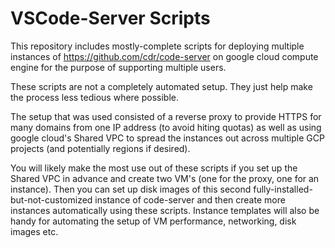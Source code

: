 # VSCode-Server Scripts

This repository includes mostly-complete scripts for deploying multiple instances of https://github.com/cdr/code-server on google cloud compute engine for the purpose of supporting multiple users.


These scripts are not a completely automated setup. They just help make the process less tedious where possible.

The setup that was used consisted of a reverse proxy to provide HTTPS for many domains from one IP address (to avoid hiting quotas) as well as using google cloud's Shared VPC to spread the instances out across multiple GCP projects (and potentially regions if desired).

You will likely make the most use out of these scripts if you set up the Shared VPC in advance and create two VM's (one for the proxy, one for an instance). Then you can set up disk images of this second fully-installed-but-not-customized instance of code-server and then create more instances automatically using these scripts. Instance templates will also be handy for automating the setup of VM performance, networking, disk images etc.